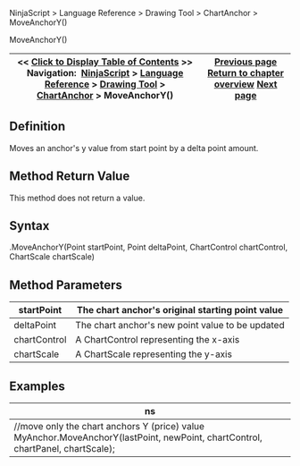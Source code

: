 ﻿
NinjaScript > Language Reference > Drawing Tool > ChartAnchor > MoveAnchorY()

MoveAnchorY()

| << [Click to Display Table of Contents](moveanchory.md) >> **Navigation:**     [NinjaScript](ninjascript-1.md) > [Language Reference](language_reference_wip-1.md) > [Drawing Tool](drawing_tools-1.md) > [ChartAnchor](chartanchor-1.md) > MoveAnchorY() | [Previous page](moveanchorx-1.md) [Return to chapter overview](chartanchor-1.md) [Next page](price-1.md) |
| --- | --- |
## Definition
Moves an anchor's y value from start point by a delta point amount.
 
## Method Return Value
This method does not return a value.
 
## Syntax
<ChartAnchor>.MoveAnchorY(Point startPoint, Point deltaPoint, ChartControl chartControl, ChartScale chartScale)
## 
## Method Parameters

| startPoint | The chart anchor's original starting point value |
| --- | --- |
| deltaPoint | The chart anchor's new point value to be updated |
| chartControl | A ChartControl representing the x-axis |
| chartScale | A ChartScale representing the y-axis |
## 
## 
## Examples

| ns |
| --- |
| //move only the chart anchors Y (price) value MyAnchor.MoveAnchorY(lastPoint, newPoint, chartControl, chartPanel, chartScale); |
